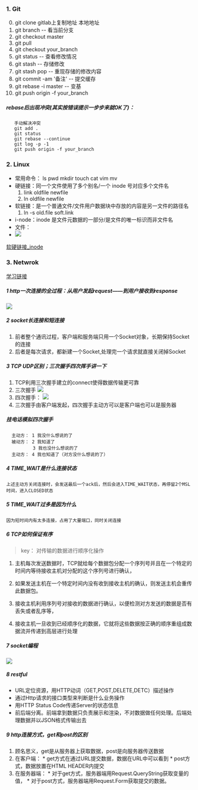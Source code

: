 ### 1. Git
 0. git clone  gitlab上复制地址  本地地址
 1. git branch  -- 看当前分支
 2. git checkout master
 3. git pull
 3. git checkout your_branch
 4. git status  -- 查看修改情况
 5. git stash  -- 存储修改
 6. git stash pop  -- 重现存储的修改内容
 7. git commit -am '备注'  -- 提交缓存
 8. git rebase -i master  -- 变基
 9. git push origin -f your_branch
 
##### rebase后出现冲突(其实按错误提示一步步来就OK了)：
       手动解决冲突
       git add .
       git status
       git rebase --continue
       git log -p -1
       git push origin -f your_branch

### 2. Linux
* 常用命令： ls pwd mkdir touch cat vim  mv
* 硬链接：同一个文件使用了多个别名/一个 inode 号对应多个文件名
  1. link oldfile newfile 
  2. ln oldfile newfile
* 软链接：是一个普通文件/文件用户数据块中存放的内容是另一文件的路径名
  1. ln -s old.file soft.link
* i-node：inode 是文件元数据的一部分/是文件的唯一标识而非文件名
* 文件：
* 
  ![](https://www.ibm.com/developerworks/cn/linux/l-cn-hardandsymb-links/image001.jpg)

[软硬链接_inode](https://www.ibm.com/developerworks/cn/linux/l-cn-hardandsymb-links/index.html)

### 3. Netwrok
[学习链接](http://android.jobbole.com/85218/)
##### 1 http一次连接的全过程：从用户发起request——到用户接收到response
   ![](http://jbcdn2.b0.upaiyun.com/2016/11/2298523de763204c8ad16fc72f4022f7.png)

##### 2 socket长连接和短连接
   1. 前者整个通讯过程，客户端和服务端只用一个Socket对象，长期保持Socket的连接
   2. 后者是每次请求，都新建一个Socket,处理完一个请求就直接关闭掉Socket
  
##### 3 TCP UDP区别；三次握手四次挥手讲一下
   1. TCP利用三次握手建立的connect使得数据传输更可靠
   2. 三次握手
   ![](http://upload-images.jianshu.io/upload_images/3985563-f2fe3775bd2678c2.png?imageMogr2/auto-orient/strip%7CimageView2/2/w/1240)
   3. 四次握手：
   ![](https://img-blog.csdn.net/20180514153336341)
   4. 三次握手由客户端发起，四次握手主动方可以是客户端也可以是服务器
##### 挂电话模拟四次握手
      主动方： 1 我没什么想说的了
      被动方： 2 我知道了  
              3 我也没什么想说的了
      主动方： 4 我也知道了（对方没什么想说的了）
   
##### 4 TIME_WAIT是什么连接状态
    上述主动方关闭连接时，会发送最后一个ack后，然后会进入TIME_WAIT状态，再停留2个MSL时间，进入CLOSED状态
##### 5 TIME_WAIT过多是因为什么
    因为短时间内有太多连接，占用了大量端口，同时关闭连接
##### 6 TCP如何保证有序 
 > key： 对传输的数据进行顺序化操作
1. 主机每次发送数据时，TCP就给每个数据包分配一个序列号并且在一个特定的时间内等待接收主机对分配的这个序列号进行确认，

2. 如果发送主机在一个特定时间内没有收到接收主机的确认，则发送主机会重传此数据包。

3. 接收主机利用序列号对接收的数据进行确认，以便检测对方发送的数据是否有丢失或者乱序等，

4. 接收主机一旦收到已经顺序化的数据，它就将这些数据按正确的顺序重组成数据流并传递到高层进行处理

##### 7 socket编程
![](https://images2015.cnblogs.com/blog/952555/201607/952555-20160709012403592-666770535.jpg)

##### 8 restful
   * URL定位资源，用HTTP动词（GET,POST,DELETE,DETC）描述操作 
   * 通过Http请求的接口类型来判断是什么业务操作
   * 用HTTP Status Code传递Server的状态信息
   * 前后端分离。前端拿到数据只负责展示和渲染，不对数据做任何处理。后端处理数据并以JSON格式传输出去

##### 9 http连接方式，get和post的区别
   1.  顾名思义，get是从服务器上获取数据，post是向服务器传送数据
   2.  在客户端：
      *  get方式在通过URL提交数据，数据在URL中可以看到
      *  post方式，数据放置在HTML HEADER内提交
   3.  在服务器端：
      * 对于get方式，服务器端用Request.QueryString获取变量的值，
      * 对于post方式，服务器端用Request.Form获取提交的数据。

